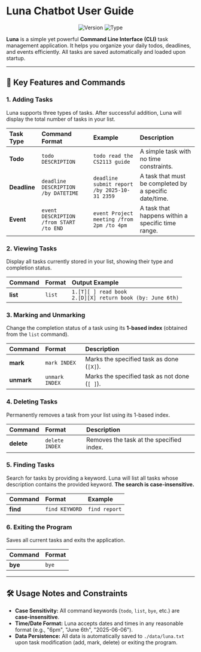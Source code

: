 # Luna Chatbot User Guide

<p align="center">
  <img src="https://img.shields.io/badge/Version-V1.2-blue.svg" alt="Version">
  <img src="https://img.shields.io/badge/Type-CLI%20Task%20Manager-lightgrey.svg" alt="Type">
</p>

**Luna** is a simple yet powerful **Command Line Interface (CLI)** task management application. It helps you organize your daily todos, deadlines, and events efficiently. All tasks are saved automatically and loaded upon startup.

---

## 🚀 Key Features and Commands

### 1. Adding Tasks

Luna supports three types of tasks. After successful addition, Luna will display the total number of tasks in your list.

| Task Type | Command Format | Example | Description |
| :--- | :--- | :--- | :--- |
| **Todo** | `todo DESCRIPTION` | `todo read the CS2113 guide` | A simple task with no time constraints. |
| **Deadline** | `deadline DESCRIPTION /by DATETIME` | `deadline submit report /by 2025-10-31 2359` | A task that must be completed by a specific date/time. |
| **Event** | `event DESCRIPTION /from START /to END` | `event Project meeting /from 2pm /to 4pm` | A task that happens within a specific time range. |

### 2. Viewing Tasks

Display all tasks currently stored in your list, showing their type and completion status.

| Command | Format | Output Example |
| :--- | :--- | :--- |
| **list** | `list` | `1.[T][ ] read book`<br>`2.[D][X] return book (by: June 6th)` |

### 3. Marking and Unmarking

Change the completion status of a task using its **1-based index** (obtained from the `list` command).

| Command | Format | Description |
| :--- | :--- | :--- |
| **mark** | `mark INDEX` | Marks the specified task as done (`[X]`). |
| **unmark** | `unmark INDEX` | Marks the specified task as not done (`[ ]`). |

### 4. Deleting Tasks

Permanently removes a task from your list using its 1-based index.

| Command | Format | Description |
| :--- | :--- | :--- |
| **delete** | `delete INDEX` | Removes the task at the specified index. |

### 5. Finding Tasks

Search for tasks by providing a keyword. Luna will list all tasks whose description contains the provided keyword. **The search is case-insensitive.**

| Command | Format | Example |
| :--- | :--- | :--- |
| **find** | `find KEYWORD` | `find report` |

### 6. Exiting the Program

Saves all current tasks and exits the application.

| Command | Format |
| :--- | :--- |
| **bye** | `bye` |

---

## 🛠️ Usage Notes and Constraints

* **Case Sensitivity:** All command keywords (`todo`, `list`, `bye`, etc.) are **case-insensitive**.
* **Time/Date Format:** Luna accepts dates and times in any reasonable format (e.g., "6pm", "June 6th", "2025-06-06").
* **Data Persistence:** All data is automatically saved to `./data/luna.txt` upon task modification (add, mark, delete) or exiting the program.